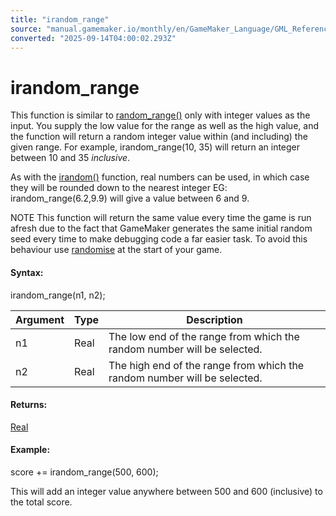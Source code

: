 ```yaml
---
title: "irandom_range"
source: "manual.gamemaker.io/monthly/en/GameMaker_Language/GML_Reference/Maths_And_Numbers/Number_Functions/irandom_range.htm"
converted: "2025-09-14T04:00:02.293Z"
---
```


# irandom\_range

This function is similar to [random\_range()](random_range.md) only with integer values as the input. You supply the low value for the range as well as the high value, and the function will return a random integer value within (and including) the given range. For example, irandom\_range(10, 35) will return an integer between 10 and 35 _inclusive_.

As with the [irandom()](../../../../../../../GameMaker_Language/GML_Reference/Maths_And_Numbers/Number_Functions/irandom.md) function, real numbers can be used, in which case they will be rounded down to the nearest integer EG: irandom\_range(6.2,9.9) will give a value between 6 and 9.

NOTE This function will return the same value every time the game is run afresh due to the fact that GameMaker generates the same initial random seed every time to make debugging code a far easier task. To avoid this behaviour use [randomise](randomise.md) at the start of your game.

#### Syntax:

irandom\_range(n1, n2);

| Argument | Type | Description |
| --- | --- | --- |
| n1 | Real | The low end of the range from which the random number will be selected. |
| n2 | Real | The high end of the range from which the random number will be selected. |

#### Returns:

[Real](../../../GML_Overview/Data_Types.md)

#### Example:

score += irandom\_range(500, 600);

This will add an integer value anywhere between 500 and 600 (inclusive) to the total score.